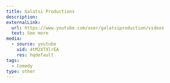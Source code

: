 ```yaml
---
title: Galatsi Productions
description:
externalLink:
  url: https://www.youtube.com/user/galatsiproduction/videos
  text: See more
media:
  - source: youtube
    uid: 4tM2XTXlrEA
    res: hqdefault
tags: 
  - Comedy 
type: other
---
```

